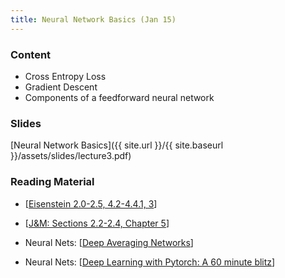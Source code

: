 ```yaml
---
title: Neural Network Basics (Jan 15)
---
```


### Content

* Cross Entropy Loss
* Gradient Descent
* Components of a feedforward neural network

### Slides
[Neural Network Basics]({{ site.url }}/{{ site.baseurl }}/assets/slides/lecture3.pdf)

### Reading Material 
- [[Eisenstein 2.0-2.5, 4.2-4.4.1, 3](https://github.com/jacobeisenstein/gt-nlp-class/blob/master/notes/eisenstein-nlp-notes.pdf)]

- [[J&M: Sections 2.2-2.4, Chapter 5](https://web.stanford.edu/~jurafsky/slp3/)]

- Neural Nets: [[Deep Averaging Networks](https://aclanthology.org/P15-1162/)]

- Neural Nets: [[Deep Learning with Pytorch: A 60 minute blitz](https://pytorch.org/tutorials/beginner/deep_learning_60min_blitz.html)]

